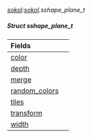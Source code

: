 _[sokol](../../modules/sokol/sokol-module.md):[sokol](../../modules/sokol/sokol-module.md).sshape\_plane\_t_
##### Struct sshape\_plane\_t

| Fields | |
|:---|:---|
| [color](sokol-sshape_plane_t-color.md) |  |
| [depth](sokol-sshape_plane_t-depth.md) |  |
| [merge](sokol-sshape_plane_t-merge.md) |  |
| [random\_colors](sokol-sshape_plane_t-random_colors.md) |  |
| [tiles](sokol-sshape_plane_t-tiles.md) |  |
| [transform](sokol-sshape_plane_t-transform.md) |  |
| [width](sokol-sshape_plane_t-width.md) |  |
